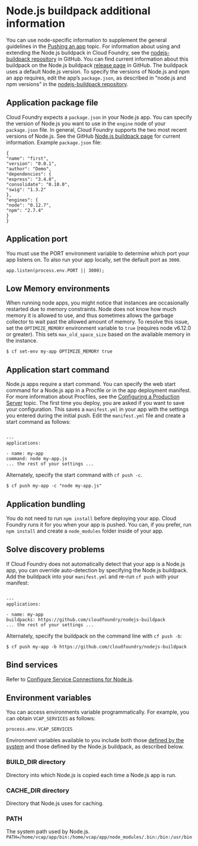 # Node.js buildpack additional information
You can use node-specific information to supplement the general guidelines in
the [Pushing an app](https://docs.cloudfoundry.org/devguide/deploy-apps/deploy-app.html) topic.
For information about using and extending the Node.js buildpack in Cloud
Foundry, see the [nodejs-buildpack repository](https://github.com/cloudfoundry/nodejs-buildpack) in GitHub.
You can find current information about this buildpack on the Node.js buildpack [release page](https://github.com/cloudfoundry/nodejs-buildpack/releases) in GitHub.
The buildpack uses a default Node.js version.
To specify the versions of Node.js and npm an app requires, edit the app’s `package.json`, as described in “node.js and npm versions” in the [nodejs-buildpack repository](https://github.com/cloudfoundry/nodejs-buildpack).

## Application package file
Cloud Foundry expects a `package.json` in your Node.js app.
You can specify the version of Node.js you want to use in the `engine` node of
your `package.json` file.
In general, Cloud Foundry supports the two most recent versions of Node.js.
See the GitHub [Node.js buildpack page](https://github.com/cloudfoundry/nodejs-buildpack/releases) for current information.
Example `package.json` file:
```
{
"name": "first",
"version": "0.0.1",
"author": "Demo",
"dependencies": {
"express": "3.4.8",
"consolidate": "0.10.0",
"swig": "1.3.2"
},
"engines": {
"node": "0.12.7",
"npm": "2.7.4"
}
}
```

## Application port
You must use the PORT environment variable to determine which port your
app listens on. To also run your app locally, set the default port as `3000`.
```
app.listen(process.env.PORT || 3000);
```

## Low Memory environments
When running node apps, you might notice that instances are occasionally
restarted due to memory constraints. Node does not know how much memory it is
allowed to use, and thus sometimes allows the garbage collector to wait past
the allowed amount of memory. To resolve this issue, set the `OPTIMIZE_MEMORY` environment variable to `true` (requires node v6.12.0 or greater). This sets `max_old_space_size` based on the available memory in the instance.
```
$ cf set-env my-app OPTIMIZE_MEMORY true
```

## Application start command
Node.js apps require a start command.
You can specify the web start command for a Node.js app in a Procfile or in the app deployment manifest. For more information about Procfiles, see the [Configuring a Production Server](https://docs.cloudfoundry.org/buildpacks/prod-server.html) topic.
The first time you deploy, you are asked if you want to save your configuration.
This saves a `manifest.yml` in your app with the settings you
entered during the initial push.
Edit the `manifest.yml` file and create a start command as follows:
```

---
applications:

- name: my-app
command: node my-app.js
... the rest of your settings ...
```
Alternately, specify the start command with `cf push -c`.
```
$ cf push my-app -c "node my-app.js"
```

## Application bundling
You do not need to run `npm install` before deploying your app.
Cloud Foundry runs it for you when your app is pushed.
You can, if you prefer, run `npm install` and create a `node_modules` folder
inside of your app.

## Solve discovery problems
If Cloud Foundry does not automatically detect that your app is a Node.js app, you can override auto-detection by specifying the Node.js buildpack.
Add the buildpack into your `manifest.yml` and re-run `cf push` with your
manifest:
```

---
applications:

- name: my-app
buildpacks: https://github.com/cloudfoundry/nodejs-buildpack
... the rest of your settings ...
```
Alternately, specify the buildpack on the command line with `cf push -b`:
```
$ cf push my-app -b https://github.com/cloudfoundry/nodejs-buildpack
```

## Bind services
Refer to [Configure Service Connections for Node.js](https://docs.cloudfoundry.org/buildpacks/node/node-service-bindings.html).

## Environment variables
You can access environments variable programmatically.
For example, you can obtain `VCAP_SERVICES` as follows:
```
process.env.VCAP_SERVICES
```
Environment variables available to you include both those [defined by the system](https://docs.cloudfoundry.org/devguide/deploy-apps/environment-variable.html#app-system-env)
and those defined by the Node.js buildpack, as described below.

### BUILD\_DIR directory
Directory into which Node.js is copied each time a Node.js app is run.

### CACHE\_DIR directory
Directory that Node.js uses for caching.

### PATH
The system path used by Node.js.
`PATH=/home/vcap/app/bin:/home/vcap/app/node_modules/.bin:/bin:/usr/bin`